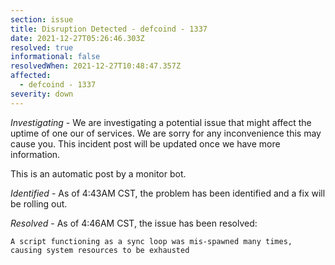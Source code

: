 ```yaml
---
section: issue
title: Disruption Detected - defcoind - 1337
date: 2021-12-27T05:26:46.303Z
resolved: true
informational: false
resolvedWhen: 2021-12-27T10:48:47.357Z
affected:
  - defcoind - 1337
severity: down
---
```

*Investigating* - We are investigating a potential issue that might affect the uptime of one our of services. We are sorry for any inconvenience this may cause you. This incident post will be updated once we have more information.

This is an automatic post by a monitor bot.

*Identified* - As of 4:43AM CST, the problem has been identified and a fix will be rolling out.

*Resolved* - As of 4:46AM CST, the issue has been resolved:
```
A script functioning as a sync loop was mis-spawned many times, causing system resources to be exhausted
```